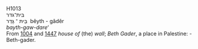 <body>
  <p>H1013<br>  בּית־גּדר  <br> בֵּיתּ  ־ גָּדֵר  ‎  bêyth  - gâdêr  <br><i>bayth-gaw-dare‘ </i><br>From <a href="h1004.htm">1004</a> and <a href="h1447.htm">1447</a>  <i>house</i> <i>of</i> (the) <i>wall</i>; <i>Beth</i> <i>Gader</i>, a place in Palestine: - Beth-gader.<br></p>
 </body>